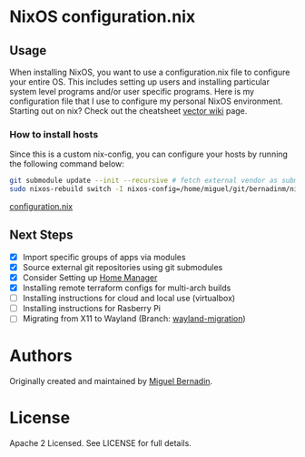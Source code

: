 # NixOS configuration.nix

## Usage

When installing NixOS, you want to use a configuration.nix file to configure your entire OS. This includes setting up users and installing particular system level programs and/or user specific programs. Here is my configuration file that I use to configure my personal NixOS environment. Starting out on nix? Check out the cheatsheet [vector wiki](https://nixos.wiki/index.php?title=Cheatsheet&useskin=vector) page.

### How to install hosts

Since this is a custom nix-config, you can configure your hosts by running the following command below:

```bash
git submodule update --init --recursive # fetch external vendor as submodules
sudo nixos-rebuild switch -I nixos-config=/home/miguel/git/bernadinm/nix-config/hosts/lumina/configuration.nix
```

[configuration.nix](./configuration.nix)

## Next Steps

- [x] Import specific groups of apps via modules
- [x] Source external git repositories using git submodules
- [x] Consider Setting up [Home Manager](https://nixos.wiki/wiki/Home_Manager)
- [x] Installing remote terraform configs for multi-arch builds
- [ ] Installing instructions for cloud and local use (virtualbox)
- [ ] Installing instructions for Rasberry Pi
- [ ] Migrating from X11 to Wayland (Branch: [wayland-migration](https://github.com/bernadinm/nix-config/tree/wayland-migration))

# Authors

Originally created and maintained by [Miguel Bernadin](https://github.com/bernadinm).

# License

Apache 2 Licensed. See LICENSE for full details.

